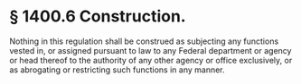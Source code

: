 # § 1400.6   Construction.

Nothing in this regulation shall be construed as subjecting any functions vested in, or assigned pursuant to law to any Federal department or agency or head thereof to the authority of any other agency or office exclusively, or as abrogating or restricting such functions in any manner. 




